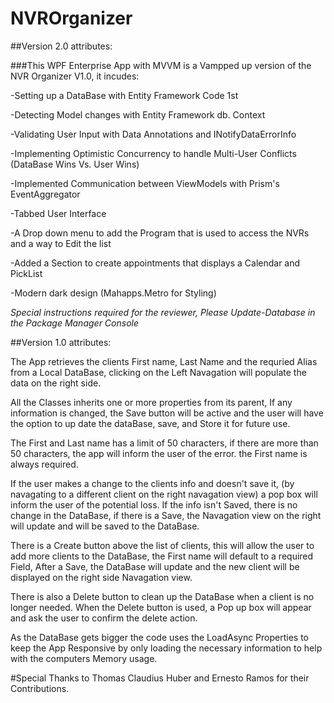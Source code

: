 # NVROrganizer

##Version 2.0 attributes:

###This WPF Enterprise App with MVVM is a Vampped up version of the NVR Organizer V1.0, it incudes:

-Setting up a DataBase with Entity Framework Code 1st

-Detecting Model changes with Entity Framework db. Context

-Validating User Input with Data Annotations and INotifyDataErrorInfo

-Implementing Optimistic Concurrency to handle Multi-User Conflicts (DataBase Wins Vs. User Wins)

-Implemented Communication between ViewModels with Prism's EventAggregator

-Tabbed User Interface 

-A Drop down menu to add the Program that is used to access the NVRs and a way to Edit the list 

-Added a Section to create appointments that displays a Calendar and PickList

-Modern dark design (Mahapps.Metro for Styling)

*Special instructions required for the reviewer, Please Update-Database in the Package Manager Console*



##Version 1.0 attributes:

The App retrieves the clients First name, Last Name and the requried Alias from a Local DataBase, clicking on the Left Navagation will populate the data on the right side.

All the Classes inherits one or more properties from its parent, If any information is changed, the Save button will be active and the user will have the option to
up date the dataBase, save, and Store it for future use. 

The First and Last name has a limit of 50 characters, if there are more than 50 characters, the app will inform the user of the error. the First name is always required.

If the user makes a change to the clients info and doesn't save it, (by navagating to a different client on the right navagation view) a pop box will inform the user of 
the potential loss. If the info isn't Saved, there is no change in the DataBase, if there is a Save, the Navagation view on the right will update and will be saved to the
DataBase.

There is a Create button above the list of clients, this will allow the user to add more clients to the DataBase, the First name will default to a required Field, After a 
Save, the DataBase will update and the new client will be displayed on the right side Navagation view.

There is also a Delete button to clean up the DataBase when a client is no longer needed. When the Delete button is used, a Pop up box will appear and ask the user to
confirm the delete action.

As the DataBase gets bigger the code uses the LoadAsync Properties to keep the App Responsive by only loading the necessary information to help with the 
computers Memory usage.

#Special Thanks to Thomas Claudius Huber and Ernesto Ramos for their Contributions.
